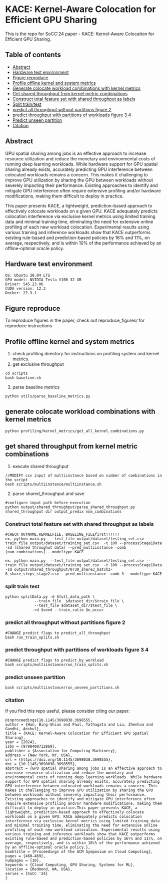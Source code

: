 # KACE: Kernel-Aware Colocation for Efficient GPU Sharing
This is the repo for SoCC'24 paper - KACE: Kernel-Aware Colocation for Efficient GPU Sharing. 
## Table of contents 
- [Abstract](#abstract)
- [Hardware test environment](#hardware-test-environment)
- [Figure reproduce](#figure-reproduce)
- [Profile offline kernel and system metrics](#profile-offline-kernel-and-system-metrics)
- [Generate colocate workload combinations with kernel metrics](#generate-colocate-workload-combinations-with-kernel-metrics)
- [Get shared throughput from kernel metric combinations](#get-shared-throughput-from-kernel-metric-combinations)
- [Construct total feature set with shared throughput as labels](#construct-total-feature-set-with-shared-throughput-as-labels)
- [Split train/test](#split-train-test)
- [predict all throughput without partitions figure 2](#predict-all-throughput-without-partitions-figure-2)
- [predict throughput with partitions of workloads figure 3 4](#predict-throughput-with-partitions-of-workloads-figure-3-4)
- [Predict unseen partition](#predict-unseen-partition)
- [Citation](#citation)
## Abstract
GPU spatial sharing among jobs is an effective approach to increase resource utilization and reduce the monetary and environmental costs of running deep learning workloads. While hardware support for GPU spatial sharing already exists, accurately predicting GPU interference between colocated workloads remains a concern. This makes it challenging to improve GPU utilization by sharing the GPU between workloads without severely impacting their performance. Existing approaches to identify and mitigate GPU interference often require extensive profiling and/or hardware modifications, making them difficult to deploy in practice.

This paper presents KACE, a lightweight, prediction-based approach to effectively colocate workloads on a given GPU. KACE adequately predicts colocation interference via exclusive kernel metrics using limited training data and minimal training time, eliminating the need for extensive online profiling of each new workload colocation. Experimental results using various training and inference workloads show that KACE outperforms existing rule-based and prediction-based policies by 16% and 11%, on average, respectively, and is within 10% of the performance achieved by an offline-optimal oracle policy.


## Hardware test environment
```
OS: Ubuntu 20.04 LTS
GPU model: NVIDIA Tesla V100 32 GB
Driver: 545.23.06
CUDA version: 12.3
Docker: 27.3.1
```

## Figure reproduce
To reproduce figures in the paper, check out reproduce_figures/ for reproduce instructions

## Profile offline kernel and system metrics
1. check profiling directory for instructions on profiling system and kernel metrics. 
2. get exclusive throughput
```
cd scripts
bash baseline.sh
```
3. parse baseline metrics
```
python utils/parse_baseline_metrics.py
```
## generate colocate workload combinations with kernel metrics

```
python profiling/kernel_metrics/get_all_kernel_combinations.py
```




## get shared throughput from kernel metric combinations
1. execute shared throughput 
```
//MODIFY csv input of multiinstance based on nimber of combinations in the script
bash scripts/multiinstance/multiinstance.sh
```
2. parse shared_throughput and save
```
#configure input path before execution
python output/shared_throughput/parse_shared_throughput.py shared_throughput dir output_predix num_combinations
```

### Construct total feature set with shared throughput as labels
```
#CHECK OUTNAME,KERNELFILE, BASELINE_FILEfirst!!!!!!
ex. python main.py  --test_file output/dataset/testing_set.csv --train_file output/dataset/training_set.csv  -t 100 --processStage1Data -sd [shared throughut data] --pred_multiinstance -comb [num_combinations] --modeltype KACE

ex. python main.py  --test_file output/dataset/testing_set.csv --train_file output/dataset/training_set.csv  -t 100 --processStage1Data -sd output/shared_throughput/0730_share3_batch2-8_share_steps_stage2.csv --pred_multiinstance -comb 3 --modeltype KACE
```

### split train test
```
python splitData.py -d $full_data_path \
             --train_file  $dataset_dir/$train_file \
             --test_file $dataset_dir/$test_file \
            -rd $seed --train_ratio $n_occur
```

### predict all throughput without partitions figure 2
```
#CHANGE predict flags to predict_all_throughput
bash run_train_splits.sh 
```
### predict throughput with partitions of workloads figure 3 4
```
#CHANGE predict flags to predict_by_workload
bash scripts/multiinstance/run_train_splits.sh 
```

### predict unseen partition
```
bash scripts/multiinstance/run_unseen_partitions.sh
```

### citation
If you find this repo useful, please consider citing our paper:
```
@inproceedings{10.1145/3698038.3698555,
author = {Han, Bing-Shiun and Paul, Tathagata and Liu, Zhenhua and Gandhi, Anshul},
title = {KACE: Kernel-Aware Colocation for Efficient GPU Spatial Sharing},
year = {2024},
isbn = {9798400712869},
publisher = {Association for Computing Machinery},
address = {New York, NY, USA},
url = {https://doi.org/10.1145/3698038.3698555},
doi = {10.1145/3698038.3698555},
abstract = {GPU spatial sharing among jobs is an effective approach to increase resource utilization and reduce the monetary and environmental costs of running deep learning workloads. While hardware support for GPU spatial sharing already exists, accurately predicting GPU interference between colocated workloads remains a concern. This makes it challenging to improve GPU utilization by sharing the GPU between workloads without severely impacting their performance. Existing approaches to identify and mitigate GPU interference often require extensive profiling and/or hardware modifications, making them difficult to deploy in practice.This paper presents KACE, a lightweight, prediction-based approach to effectively colocate workloads on a given GPU. KACE adequately predicts colocation interference via exclusive kernel metrics using limited training data and minimal training time, eliminating the need for extensive online profiling of each new workload colocation. Experimental results using various training and inference workloads show that KACE outperforms existing rule-based and prediction-based policies by 16\% and 11\%, on average, respectively, and is within 10\% of the performance achieved by an offline-optimal oracle policy.},
booktitle = {Proceedings of the ACM Symposium on Cloud Computing},
pages = {460–469},
numpages = {10},
keywords = {Cloud Computing, GPU Sharing, Systems for ML},
location = {Redmond, WA, USA},
series = {SoCC '24}
}
```
